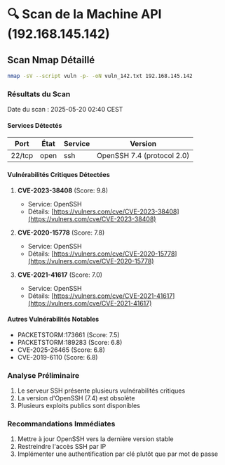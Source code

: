 # 🔍 Scan de la Machine API (192.168.145.142)

## Scan Nmap Détaillé
```bash
nmap -sV --script vuln -p- -oN vuln_142.txt 192.168.145.142
```

### Résultats du Scan
Date du scan : 2025-05-20 02:40 CEST

#### Services Détectés
| Port    | État  | Service | Version            |
|---------|-------|---------|-------------------|
| 22/tcp  | open  | ssh     | OpenSSH 7.4 (protocol 2.0) |

#### Vulnérabilités Critiques Détectées

1. **CVE-2023-38408** (Score: 9.8)
   - Service: OpenSSH
   - Détails: [https://vulners.com/cve/CVE-2023-38408](https://vulners.com/cve/CVE-2023-38408)

2. **CVE-2020-15778** (Score: 7.8)
   - Service: OpenSSH
   - Détails: [https://vulners.com/cve/CVE-2020-15778](https://vulners.com/cve/CVE-2020-15778)

3. **CVE-2021-41617** (Score: 7.0)
   - Service: OpenSSH
   - Détails: [https://vulners.com/cve/CVE-2021-41617](https://vulners.com/cve/CVE-2021-41617)

#### Autres Vulnérabilités Notables
- PACKETSTORM:173661 (Score: 7.5)
- PACKETSTORM:189283 (Score: 6.8)
- CVE-2025-26465 (Score: 6.8)
- CVE-2019-6110 (Score: 6.8)

### Analyse Préliminaire
1. Le serveur SSH présente plusieurs vulnérabilités critiques
2. La version d'OpenSSH (7.4) est obsolète
3. Plusieurs exploits publics sont disponibles

### Recommandations Immédiates
1. Mettre à jour OpenSSH vers la dernière version stable
2. Restreindre l'accès SSH par IP
3. Implémenter une authentification par clé plutôt que par mot de passe 